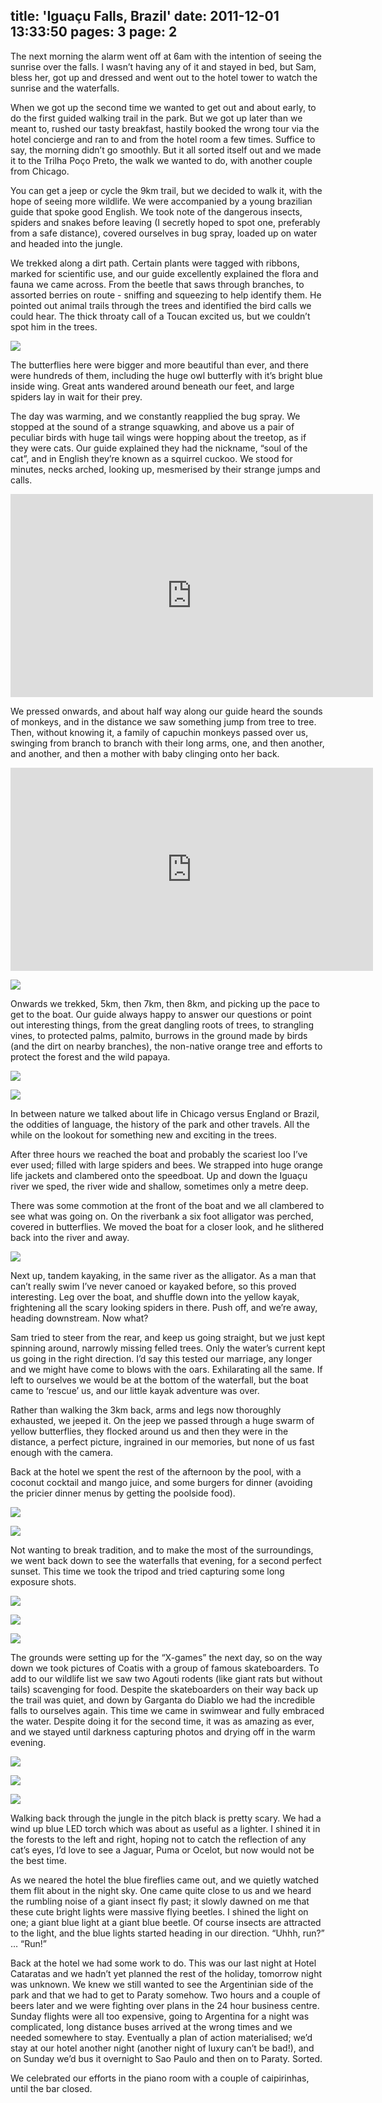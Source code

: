 title: 'Iguaçu Falls, Brazil'
date: 2011-12-01 13:33:50
pages: 3
page: 2
---

The next morning the alarm went off at 6am with the intention of seeing the sunrise over the falls. I wasn’t having any of it and stayed in bed, but Sam, bless her, got up and dressed and went out to the hotel tower to watch the sunrise and the waterfalls.

When we got up the second time we wanted to get out and about early, to do the first guided walking trail in the park. But we got up later than we meant to, rushed our tasty breakfast, hastily booked the wrong tour via the hotel concierge and ran to and from the hotel room a few times. Suffice to say, the morning didn’t go smoothly. But it all sorted itself out and we made it to the Trilha Poço Preto, the walk we wanted to do, with another couple from Chicago.

You can get a jeep or cycle the 9km trail, but we decided to walk it, with the hope of seeing more wildlife. We were accompanied by a young brazilian guide that spoke good English. We took note of the dangerous insects, spiders and snakes before leaving (I secretly hoped to spot one, preferably from a safe distance), covered ourselves in bug spray, loaded up on water and headed into the jungle.

We trekked along a dirt path. Certain plants were tagged with ribbons, marked for scientific use, and our guide excellently explained the flora and fauna we came across. From the beetle that saws through branches, to assorted berries on route - sniffing and squeezing to help identify them. He pointed out animal trails through the trees and identified the bird calls we could hear. The thick throaty call of a Toucan excited us, but we couldn’t spot him in the trees.

[![](http://host.trivialbeing.org/up/small/brazil-112.jpg)](http://host.trivialbeing.org/up/brazil-112.jpg)

The butterflies here were bigger and more beautiful than ever, and there were hundreds of them, including the huge owl butterfly with it’s bright blue inside wing. Great ants wandered around beneath our feet, and large spiders lay in wait for their prey.

The day was warming, and we constantly reapplied the bug spray. We stopped at the sound of a strange squawking, and above us a pair of peculiar birds with huge tail wings were hopping about the treetop, as if they were cats. Our guide explained they had the nickname, “soul of the cat”, and in English they’re known as a squirrel cuckoo. We stood for minutes, necks arched, looking up, mesmerised by their strange jumps and calls.

<iframe width="580" height="325" src="http://www.youtube.com/embed/3dydVcgEnMk?rel=0" frameborder="0" allowfullscreen></iframe>

We pressed onwards, and about half way along our guide heard the sounds of monkeys, and in the distance we saw something jump from tree to tree. Then, without knowing it, a family of capuchin monkeys passed over us, swinging from branch to branch with their long arms, one, and then another, and another, and then a mother with baby clinging onto her back.

<iframe width="580" height="325" src="http://www.youtube.com/embed/Bbbwl2Se8bI?rel=0" frameborder="0" allowfullscreen></iframe>

[![](http://host.trivialbeing.org/up/small/brazil-115.jpg)](http://host.trivialbeing.org/up/brazil-115.jpg)

Onwards we trekked, 5km, then 7km, then 8km, and picking up the pace to get to the boat. Our guide always happy to answer our questions or point out interesting things, from the great dangling roots of trees, to strangling vines, to protected palms, palmito, burrows in the ground made by birds (and the dirt on nearby branches), the non-native orange tree and efforts to protect the forest and the wild papaya.

[![](http://host.trivialbeing.org/up/small/brazil-113.jpg)](http://host.trivialbeing.org/up/brazil-113.jpg)

[![](http://host.trivialbeing.org/up/small/brazil-114.jpg)](http://host.trivialbeing.org/up/brazil-114.jpg)

In between nature we talked about life in Chicago versus England or Brazil, the oddities of language, the history of the park and other travels. All the while on the lookout for something new and exciting in the trees.

After three hours we reached the boat and probably the scariest loo I’ve ever used; filled with large spiders and bees. We strapped into huge orange life jackets and clambered onto the speedboat. Up and down the Iguaçu river we sped, the river wide and shallow, sometimes only a metre deep.

There was some commotion at the front of the boat and we all clambered to see what was going on. On the riverbank a six foot alligator was perched, covered in butterflies. We moved the boat for a closer look, and he slithered back into the river and away.

[![](http://host.trivialbeing.org/up/small/brazil-117.jpg)](http://host.trivialbeing.org/up/brazil-117.jpg)

Next up, tandem kayaking, in the same river as the alligator. As a man that can’t really swim I’ve never canoed or kayaked before, so this proved interesting. Leg over the boat, and shuffle down into the yellow kayak, frightening all the scary looking spiders in there. Push off, and we’re away, heading downstream. Now what?

Sam tried to steer from the rear, and keep us going straight, but we just kept spinning around, narrowly missing felled trees. Only the water’s current kept us going in the right direction. I’d say this tested our marriage, any longer and we might have come to blows with the oars. Exhilarating all the same. If left to ourselves we would be at the bottom of the waterfall, but the boat came to ‘rescue’ us, and our little kayak adventure was over.

Rather than walking the 3km back, arms and legs now thoroughly exhausted, we jeeped it.  On the jeep we passed through a huge swarm of yellow butterflies, they flocked around us and then they were in the distance, a perfect picture, ingrained in our memories, but none of us fast enough with the camera.

Back at the hotel we spent the rest of the afternoon by the pool, with a coconut cocktail and mango juice, and some burgers for dinner (avoiding the pricier dinner menus by getting the poolside food).

[![](http://host.trivialbeing.org/up/small/brazil-119.jpg)](http://host.trivialbeing.org/up/brazil-119.jpg)

[![](http://host.trivialbeing.org/up/small/brasil-048.jpg)](http://host.trivialbeing.org/up/brasil-048.jpg)

Not wanting to break tradition, and to make the most of the surroundings, we went back down to see the waterfalls that evening, for a second perfect sunset. This time we took the tripod and tried capturing some long exposure shots.

[![](http://host.trivialbeing.org/up/small/brazil-122.jpg)](http://host.trivialbeing.org/up/brazil-122.jpg)

[![](http://host.trivialbeing.org/up/small/IMG_4059.JPG)](http://host.trivialbeing.org/up/IMG_4059.JPG)

[![](http://host.trivialbeing.org/up/small/brazil-121.jpg)](http://host.trivialbeing.org/up/brazil-121.jpg)

The grounds were setting up for the “X-games” the next day, so on the way down we took pictures of Coatis with a group of famous skateboarders. To add to our wildlife list we saw two Agouti rodents (like giant rats but without tails) scavenging for food. Despite the skateboarders on their way back up the trail was quiet, and down by Garganta do Diablo we had the incredible falls to ourselves again. This time we came in swimwear and fully embraced the water. Despite doing it for the second time, it was as amazing as ever, and we stayed until darkness capturing photos and drying off in the warm evening.

[![](http://host.trivialbeing.org/up/small/brazil-130.jpg)](http://host.trivialbeing.org/up/brazil-130.jpg)

[![](http://host.trivialbeing.org/up/small/brasil-061.jpg)](http://host.trivialbeing.org/up/brasil-061.jpg)

[![](http://host.trivialbeing.org/up/small/brasil-063.jpg)](http://host.trivialbeing.org/up/brasil-063.jpg)

Walking back through the jungle in the pitch black is pretty scary. We had a wind up blue LED torch which was about as useful as a lighter. I shined it in the forests to the left and right, hoping not to catch the reflection of any cat’s eyes, I’d love to see a Jaguar, Puma or Ocelot, but now would not be the best time.

As we neared the hotel the blue fireflies came out, and we quietly watched them flit about in the night sky. One came quite close to us and we heard the rumbling noise of a giant insect fly past; it slowly dawned on me that these cute bright lights were massive flying beetles. I shined the light on one; a giant blue light at a giant blue beetle. Of course insects are attracted to the light, and the blue lights started heading in our direction. “Uhhh, run?” … “Run!”

Back at the hotel we had some work to do. This was our last night at Hotel Cataratas and we hadn’t yet planned the rest of the holiday, tomorrow night was unknown. We knew we still wanted to see the Argentinian side of the park and that we had to get to Paraty somehow. Two hours and a couple of beers later and we were fighting over plans in the 24 hour business centre. Sunday flights were all too expensive, going to Argentina for a night was complicated, long distance buses arrived at the wrong times and we needed somewhere to stay. Eventually a plan of action materialised; we’d stay at our hotel another night (another night of luxury can’t be bad!), and on Sunday we’d bus it overnight to Sao Paulo and then on to Paraty. Sorted.

We celebrated our efforts in the piano room with a couple of caipirinhas, until the bar closed.
